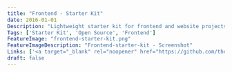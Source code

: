 ```yaml
---
title: "Frontend - Starter Kit"
date: 2016-01-01
Description: "Lightweight starter kit for frontend and website projects using latest technology and state of the art build process (early 2016). Including automatic optimizations for HTML, CSS, JS and images. Easy starting point for new developers with hot reloading website on save and linting JS for better code quality. Up to date dependencies using greenkeeper."
Tags: ['Starter Kit', 'Open Source', 'Frontend']
FeatureImage: "frontend-starter-kit.png"
FeatureImageDescription: "Frontend-starter-kit - Screenshot"
Links: ['<a target="_blank" rel="noopener" href="https://github.com/themihel/frontend-starter-kit">Github</a>']
draft: false
---
```

